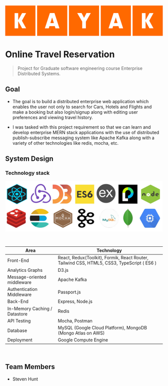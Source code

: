 <link rel="stylesheet" href="readme-src/modest.css">

![](readme-src/logo.png)

# Online Travel Reservation

> Project for Graduate software engineering course Enterprise Distributed Systems.

## Goal

- The goal is to build a distributed enterprise web application which enables the user not only to search for Cars, Hotels and Flights and make a booking but also login/signup along with editing user preferences and viewing travel history.

- I was tasked with this project requirement so that we can learn and develop enterprise MERN stack applications with the use of distributed publish-subscribe messaging system like Apache Kafka along with a variety of other technologies like redis, mocha, etc.

## System Design

### Technology stack

![](readme-src/2.png)

<br/>
<table>
<thead>
<tr>
<th>Area</th>
<th>Technology</th>
</tr>
</thead>
<tbody>
	<tr>
		<td>Front-End</td>
		<td>React, Redux(Toolkit), Formik, React Router, Tailwind CSS, HTML5, CSS3, TypeScript ( ES6 )</td>
	</tr>
	<tr>
		<td>Analytics Graphs</td>
		<td>D3.js</td>
	</tr>
	<tr>
		<td>Message-oriented middleware</td>
		<td>Apache Kafka</td>
	</tr>
	<tr>
		<td>Authentication Middleware</td>
		<td>Passport.js</td>
	</tr>
	<tr>
		<td>Back-End</td>
		<td>Express, Node.js</td>
	</tr>
	<tr>
		<td>In-Memory Caching / Datastore</td>
		<td>Redis</td>
	</tr>
	<tr>
		<td>API Testing</td>
		<td>Mocha, Postman</td>
	</tr>
	<tr>
		<td>Database</td>
		<td>MySQL (Google Cloud Platform), MongoDB (Mongo Atlas on AWS)</td>
	</tr>
    <tr>
		<td>Deployment</td>
		<td>Google Compute Engine</td>
	</tr>
</tbody>
</table>
<br/>

## Team Members

- Steven Hunt
